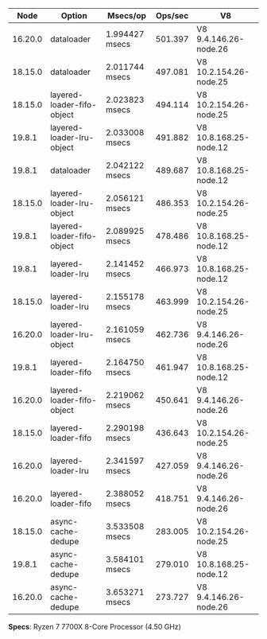 | Node    | Option                     | Msecs/op       | Ops/sec | V8                     |
| ------- | -------------------------- | -------------- | ------- | ---------------------- |
| 16.20.0 | dataloader                 | 1.994427 msecs | 501.397 | V8 9.4.146.26-node.26  |
| 18.15.0 | dataloader                 | 2.011744 msecs | 497.081 | V8 10.2.154.26-node.25 |
| 18.15.0 | layered-loader-fifo-object | 2.023823 msecs | 494.114 | V8 10.2.154.26-node.25 |
| 19.8.1  | layered-loader-lru-object  | 2.033008 msecs | 491.882 | V8 10.8.168.25-node.12 |
| 19.8.1  | dataloader                 | 2.042122 msecs | 489.687 | V8 10.8.168.25-node.12 |
| 18.15.0 | layered-loader-lru-object  | 2.056121 msecs | 486.353 | V8 10.2.154.26-node.25 |
| 19.8.1  | layered-loader-fifo-object | 2.089925 msecs | 478.486 | V8 10.8.168.25-node.12 |
| 19.8.1  | layered-loader-lru         | 2.141452 msecs | 466.973 | V8 10.8.168.25-node.12 |
| 18.15.0 | layered-loader-lru         | 2.155178 msecs | 463.999 | V8 10.2.154.26-node.25 |
| 16.20.0 | layered-loader-lru-object  | 2.161059 msecs | 462.736 | V8 9.4.146.26-node.26  |
| 19.8.1  | layered-loader-fifo        | 2.164750 msecs | 461.947 | V8 10.8.168.25-node.12 |
| 16.20.0 | layered-loader-fifo-object | 2.219062 msecs | 450.641 | V8 9.4.146.26-node.26  |
| 18.15.0 | layered-loader-fifo        | 2.290198 msecs | 436.643 | V8 10.2.154.26-node.25 |
| 16.20.0 | layered-loader-lru         | 2.341597 msecs | 427.059 | V8 9.4.146.26-node.26  |
| 16.20.0 | layered-loader-fifo        | 2.388052 msecs | 418.751 | V8 9.4.146.26-node.26  |
| 18.15.0 | async-cache-dedupe         | 3.533508 msecs | 283.005 | V8 10.2.154.26-node.25 |
| 19.8.1  | async-cache-dedupe         | 3.584101 msecs | 279.010 | V8 10.8.168.25-node.12 |
| 16.20.0 | async-cache-dedupe         | 3.653271 msecs | 273.727 | V8 9.4.146.26-node.26  |

**Specs**: Ryzen 7 7700X 8-Core Processor (4.50 GHz)